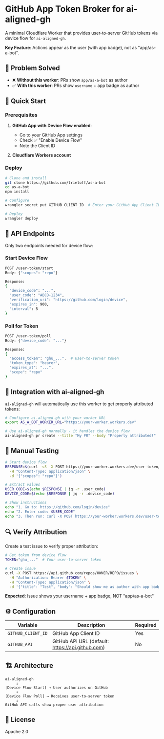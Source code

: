 # GitHub App Token Broker for ai-aligned-gh

A minimal Cloudflare Worker that provides user-to-server GitHub tokens via device flow for `ai-aligned-gh`. 

**Key Feature**: Actions appear as the user (with app badge), not as "app/as-a-bot".

## 🎯 Problem Solved

- ❌ **Without this worker**: PRs show `app/as-a-bot` as author
- ✅ **With this worker**: PRs show `username` + app badge as author

## 🚀 Quick Start

### Prerequisites

1. **GitHub App with Device Flow enabled**:
   - Go to your GitHub App settings
   - Check ✅ "Enable Device Flow"
   - Note the Client ID

2. **Cloudflare Workers account**

### Deploy

```bash
# Clone and install
git clone https://github.com/trieloff/as-a-bot
cd as-a-bot
npm install

# Configure
wrangler secret put GITHUB_CLIENT_ID  # Enter your GitHub App Client ID

# Deploy
wrangler deploy
```

## 🔌 API Endpoints

Only two endpoints needed for device flow:

### Start Device Flow
```bash
POST /user-token/start
Body: {"scopes": "repo"}

Response:
{
  "device_code": "...",
  "user_code": "ABCD-1234",
  "verification_uri": "https://github.com/login/device",
  "expires_in": 900,
  "interval": 5
}
```

### Poll for Token
```bash
POST /user-token/poll
Body: {"device_code": "..."}

Response:
{
  "access_token": "ghu_...",  # User-to-server token
  "token_type": "bearer",
  "expires_at": "...",
  "scope": "repo"
}
```

## 🔧 Integration with ai-aligned-gh

`ai-aligned-gh` will automatically use this worker to get properly attributed tokens:

```bash
# Configure ai-aligned-gh with your worker URL
export AS_A_BOT_WORKER_URL="https://your-worker.workers.dev"

# Use ai-aligned-gh normally - it handles the device flow
ai-aligned-gh pr create --title "My PR" --body "Properly attributed!"
```

## 📝 Manual Testing

```bash
# Start device flow
RESPONSE=$(curl -sS -X POST https://your-worker.workers.dev/user-token/start \
  -H "Content-Type: application/json" \
  -d '{"scopes": "repo"}')

# Extract values
USER_CODE=$(echo $RESPONSE | jq -r .user_code)
DEVICE_CODE=$(echo $RESPONSE | jq -r .device_code)

# Show instructions
echo "1. Go to: https://github.com/login/device"
echo "2. Enter code: $USER_CODE"
echo "3. Then run: curl -X POST https://your-worker.workers.dev/user-token/poll -d '{\"device_code\":\"$DEVICE_CODE\"}'"
```

## 🔍 Verify Attribution

Create a test issue to verify proper attribution:

```bash
# Get token from device flow
TOKEN="ghu_..."  # Your user-to-server token

# Create issue
curl -X POST https://api.github.com/repos/OWNER/REPO/issues \
  -H "Authorization: Bearer $TOKEN" \
  -H "Content-Type: application/json" \
  -d '{"title": "Test", "body": "Should show me as author with app badge"}'
```

**Expected**: Issue shows your username + app badge, NOT "app/as-a-bot"

## ⚙️ Configuration

| Variable | Description | Required |
|----------|-------------|----------|
| `GITHUB_CLIENT_ID` | GitHub App Client ID | Yes |
| `GITHUB_API` | GitHub API URL (default: https://api.github.com) | No |

## 🏗️ Architecture

```
ai-aligned-gh
     ↓
[Device Flow Start] → User authorizes on GitHub
     ↓
[Device Flow Poll] → Receives user-to-server token
     ↓
GitHub API calls show proper user attribution
```

## 📄 License

Apache 2.0